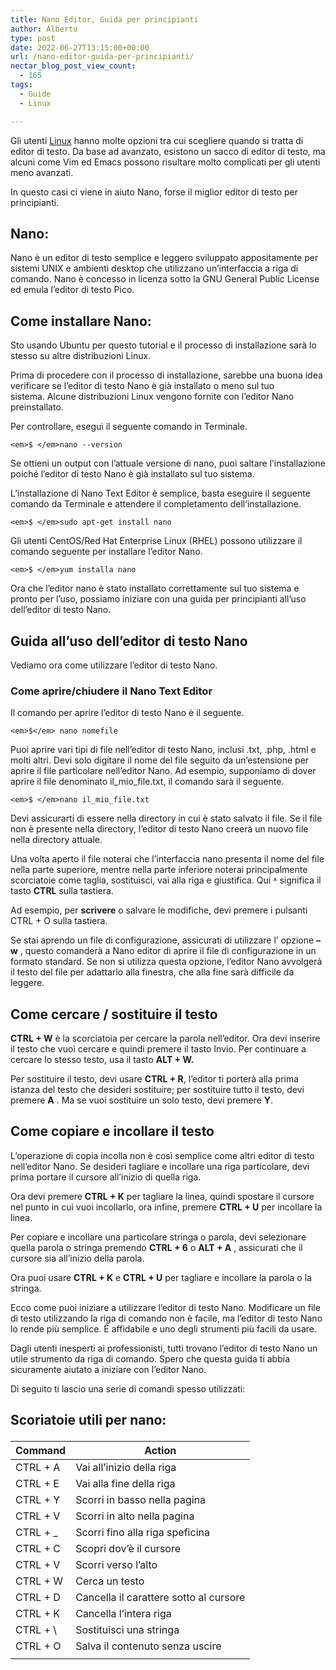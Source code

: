 ```yaml
---
title: Nano Editor, Guida per principianti
author: Alberto
type: post
date: 2022-06-27T13:15:00+00:00
url: /nano-editor-guida-per-principianti/
nectar_blog_post_view_count:
  - 165
tags:
  - Guide
  - Linux

---
```

Gli utenti [Linux][1] hanno molte opzioni tra cui scegliere quando si tratta di editor di testo. Da base ad avanzato, esistono un sacco di editor di testo, ma alcuni come Vim ed Emacs possono risultare molto complicati per gli utenti meno avanzati.

In questo casi ci viene in aiuto Nano, forse il miglior editor di testo per principianti.

## Nano:

Nano è un editor di testo semplice e leggero sviluppato appositamente per sistemi UNIX e ambienti desktop che utilizzano un’interfaccia a riga di comando. Nano è concesso in licenza sotto la GNU General Public License ed emula l’editor di testo Pico.

## Come installare Nano:

Sto usando Ubuntu per questo tutorial e il processo di installazione sarà lo stesso su altre distribuzioni Linux.

Prima di procedere con il processo di installazione, sarebbe una buona idea verificare se l’editor di testo Nano è già installato o meno sul tuo sistema. Alcune distribuzioni Linux vengono fornite con l’editor Nano preinstallato.

Per controllare, esegui il seguente comando in Terminale.

<pre class="wp-block-code"><code>&lt;em&gt;$ &lt;/em&gt;nano --version</code></pre>

Se ottieni un output con l’attuale versione di nano, puoi saltare l’installazione poiché l’editor di testo Nano è già installato sul tuo sistema.

L’installazione di Nano Text Editor è semplice, basta eseguire il seguente comando da Terminale e attendere il completamento dell’installazione.

<pre class="wp-block-code"><code>&lt;em&gt;$ &lt;/em&gt;sudo apt-get install nano</code></pre>

Gli utenti CentOS/Red Hat Enterprise Linux (RHEL) possono utilizzare il comando seguente per installare l’editor Nano.

<pre class="wp-block-code"><code>&lt;em&gt;$ &lt;/em&gt;yum installa nano</code></pre>

Ora che l’editor nano è stato installato correttamente sul tuo sistema e pronto per l’uso, possiamo iniziare con una guida per principianti all’uso dell’editor di testo Nano.

## Guida all’uso dell’editor di testo Nano

Vediamo ora come utilizzare l’editor di testo Nano.

### Come aprire/chiudere il Nano Text Editor

Il comando per aprire l’editor di testo Nano è il seguente.

<pre class="wp-block-code"><code>&lt;em&gt;$&lt;/em&gt; nano nomefile </code></pre>

Puoi aprire vari tipi di file nell’editor di testo Nano, inclusi .txt, .php, .html e molti altri. Devi solo digitare il nome del file seguito da un’estensione per aprire il file particolare nell’editor Nano. Ad esempio, supponiamo di dover aprire il file denominato il\_mio\_file.txt, il comando sarà il seguente.

<pre class="wp-block-code"><code>&lt;em&gt;$ &lt;/em&gt;nano il_mio_file.txt</code></pre>

Devi assicurarti di essere nella directory in cui è stato salvato il file. Se il file non è presente nella directory, l’editor di testo Nano creerà un nuovo file nella directory attuale.

Una volta aperto il file noterai che l’interfaccia nano presenta il nome del file nella parte superiore, mentre nella parte inferiore noterai principalmente scorciatoie come taglia, sostituisci, vai alla riga e giustifica. Qui ˄ significa il tasto **CTRL** sulla tastiera.

Ad esempio, per **scrivere** o salvare le modifiche, devi premere i pulsanti CTRL + O sulla tastiera.

Se stai aprendo un file di configurazione, assicurati di utilizzare l’ opzione **–w** , questo comanderà a Nano editor di aprire il file di configurazione in un formato standard. Se non si utilizza questa opzione, l’editor Nano avvolgerà il testo del file per adattarlo alla finestra, che alla fine sarà difficile da leggere.

## Come cercare / sostituire il testo

**CTRL + W** è la scorciatoia per cercare la parola nell’editor. Ora devi inserire il testo che vuoi cercare e quindi premere il tasto Invio. Per continuare a cercare lo stesso testo, usa il tasto **ALT + W.**

Per sostituire il testo, devi usare **CTRL + R**, l’editor ti porterà alla prima istanza del testo che desideri sostituire; per sostituire tutto il testo, devi premere **A** . Ma se vuoi sostituire un solo testo, devi premere **Y**.

## Come copiare e incollare il testo

L’operazione di copia incolla non è così semplice come altri editor di testo nell’editor Nano. Se desideri tagliare e incollare una riga particolare, devi prima portare il cursore all’inizio di quella riga.

Ora devi premere **CTRL + K** per tagliare la linea, quindi spostare il cursore nel punto in cui vuoi incollarlo, ora infine, premere **CTRL + U** per incollare la linea.

Per copiare e incollare una particolare stringa o parola, devi selezionare quella parola o stringa premendo **CTRL + 6** o **ALT + A** , assicurati che il cursore sia all’inizio della parola.

Ora puoi usare **CTRL + K** e **CTRL + U** per tagliare e incollare la parola o la stringa.

Ecco come puoi iniziare a utilizzare l’editor di testo Nano. Modificare un file di testo utilizzando la riga di comando non è facile, ma l’editor di testo Nano lo rende più semplice. È affidabile e uno degli strumenti più facili da usare.

Dagli utenti inesperti ai professionisti, tutti trovano l’editor di testo Nano un utile strumento da riga di comando. Spero che questa guida ti abbia sicuramente aiutato a iniziare con l’editor Nano.

Di seguito ti lascio una serie di comandi spesso utilizzati:

## Scoriatoie utili per nano:<figure class="wp-block-table">

| Command  | Action                                 |
| -------- | -------------------------------------- |
| CTRL + A | Vai all’inizio della riga        |
| CTRL + E | Vai alla fine della riga               |
| CTRL + Y | Scorri in basso nella pagina           |
| CTRL + V | Scorri in alto nella pagina            |
| CTRL + _ | Scorri fino alla riga speficina        |
| CTRL + C | Scopri dov’è il cursore          |
| CTRL + V | Scorri verso l’alto              |
| CTRL + W | Cerca un testo                         |
| CTRL + D | Cancella il carattere sotto al cursore |
| CTRL + K | Cancella l’intera riga           |
| CTRL + \ | Sostituisci una stringa                |
| CTRL + O | Salva il contenuto senza uscire        |
|          |                                        |</figure>

 [1]: /tags/linux/